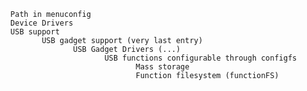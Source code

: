       Path in menuconfig
      Device Drivers
      USB support
             USB gadget support (very last entry)
                    USB Gadget Drivers (...)
                           USB functions configurable through configfs
                                  Mass storage
                                  Function filesystem (functionFS)